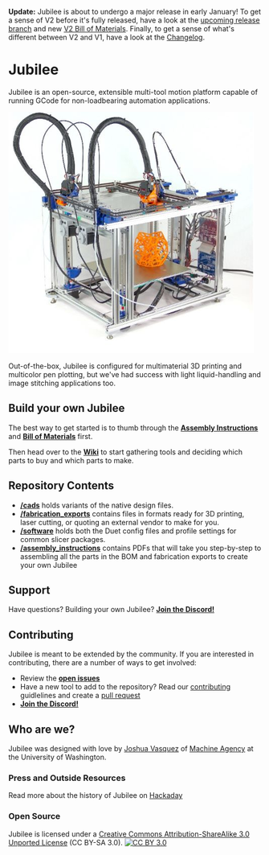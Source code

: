 **Update:** Jubilee is about to undergo a major release in early January! To get a sense of V2 before it's fully released, have a look at the [upcoming release branch](https://github.com/machineagency/jubilee/tree/dev/jubilee_2.0) and new [V2 Bill of Materials](https://docs.google.com/spreadsheets/d/1pRzBQxVzL9c4T9b1RrKvSjlSwJJhJ7NcbSV6iJUv0X0/edit#gid=0). Finally, to get a sense of what's different between V2 and V1, have a look at the [Changelog](https://github.com/machineagency/jubilee/blob/dev/jubilee_2.0/CHANGELOG.md).

Jubilee
=======

Jubilee is an open-source, extensible multi-tool motion platform capable of running GCode for non-loadbearing automation applications.

![Jubilee](/pics/jubilee-professional-headshot-brightened.jpg)

Out-of-the-box, Jubilee is configured for multimaterial 3D printing and multicolor pen plotting, but we've had success with light liquid-handling and image stitching applications too.

## Build your own Jubilee

The best way to get started is to thumb through the [**Assembly Instructions**](https://github.com/machineagency/jubilee/wiki/Assembly-Instructions) and [**Bill of Materials**][bom] first.

Then head over to the [**Wiki**](https://github.com/machineagency/jubilee/wiki) to start gathering tools and deciding which parts to buy and which parts to make.

## Repository Contents

* **[/cads](/cads)** holds variants of the native design files.
* **[/fabrication_exports](/fabrication_exports)** contains files in formats ready for 3D printing, laser cutting, or quoting an external vendor to make for you.
* **[/software](/software)** holds both the Duet config files and profile settings for common slicer packages.
* **[/assembly_instructions](/assembly_instructions)** contains PDFs that will take you step-by-step to assembling all the parts in the BOM and fabrication exports to create your own Jubilee

## Support

Have questions? Building your own Jubilee? **[Join the Discord!][discord]**

## Contributing

Jubilee is meant to be extended by the community. If you are interested in contributing, there are a number of ways to get involved:

* Review the **[open issues](https://github.com/machineagency/jubilee/issues)**
* Have a new tool to add to the repository? Read our [contributing]() guidlelines and create a [pull request](https://help.github.com/en/github/collaborating-with-issues-and-pull-requests/creating-a-pull-request)
* **[Join the Discord!][discord]**


## Who are we?
Jubilee was designed with love by [Joshua Vasquez](http://www.doublejumpelectric.com/) of [Machine Agency](http://depts.washington.edu/machines/) at the University of Washington.

### Press and Outside Resources

Read more about the history of Jubilee on [Hackaday](https://hackaday.com/2019/11/14/jubilee-a-toolchanging-homage-to-3d-printer-hackers-everywhere/)

### Open Source
Jubilee is licensed under a [Creative Commons Attribution-ShareAlike 3.0 Unported License][cc-by] (CC BY-SA 3.0).
[![CC BY 3.0][cc-by-image]][cc-by]

[bom]: https://docs.google.com/spreadsheets/d/1gq5yLxlfPtb3yrGsuXR_ZLhAFGB77CzGvfcWYyYIvT4/edit#gid=0
[cc-by]: https://creativecommons.org/licenses/by-sa/3.0/
[cc-by-image]: https://i.creativecommons.org/l/by-sa/3.0/88x31.png
[discord]: https://discord.gg/XkphRqb
[wiki]: https://github.com/machineagency/jubilee/wiki

